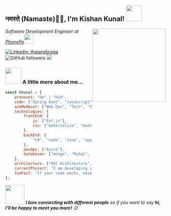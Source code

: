 
<h2>नमस्ते (Namaste)🙏🏻, I'm Kishan Kunal! <img src="https://media.giphy.com/media/12oufCB0MyZ1Go/giphy.gif" width="50"></h2>
<img align='right' src="https://media.giphy.com/media/M9gbBd9nbDrOTu1Mqx/giphy.gif" width="230">
<p><em>Software Development Engineer at <a href="https://www.aptean.com/">PhonePe</a><img src="https://media.giphy.com/media/WUlplcMpOCEmTGBtBW/giphy.gif" width="30"> 
</em></p>

[![Linkedin: thaianebraga](https://img.shields.io/badge/-kishan_kunal-blue?style=flat-square&logo=Linkedin&logoColor=white&link=https://www.linkedin.com/in/kishan-kunal/)](https://www.linkedin.com/in/kishan-kunal/)
![GitHub followers](https://img.shields.io/github/followers/kishankunal?label=Follow&style=social)
![](https://visitor-badge.glitch.me/badge?page_id=kishankunal.kishankunal)


### <img src="https://media.giphy.com/media/VgCDAzcKvsR6OM0uWg/giphy.gif" width="50"> A little more about me...  

```javascript
const kkunal = {
    pronouns: "He" | "Him",
    code: ["Spring boot", "Javascript", "Java", "C++", "C#", ".NET", "Node", "Ext.js"],
    askMeAbout: ["Web Dev", "Tech", "DevOps", "Coding"],
    technologies: {
        frontEnd: {
            js: ["Ext.js"],
            css: ["materialize", "bootstrap"]
        },
        backEnd: {
            "C#", "node", "Java", "asp.net" , "python", ".net"
        },
        devOps: ["Azure"],
        databases: ["mongo", "MySql", "sqlite"]
    },
    architecture: ["MVC Architecture", "3 tier Architecture","2 tier Architecture","Single page applications"],
    currentProject: "I am developing sales flow ERP application",
    funFact: "If your code works, never fu*king touch it!"
};
```

<img src="https://media.giphy.com/media/LnQjpWaON8nhr21vNW/giphy.gif" width="60"> <em><b>I love connecting with different people</b> so if you want to say <b>hi, I'll be happy to meet you more!</b> 😊</em>

